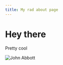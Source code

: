 ```yaml
---
title: My rad about page
---
```


# Hey there

Pretty cool

![John Abbott](/content/john-abbott.jpg)
